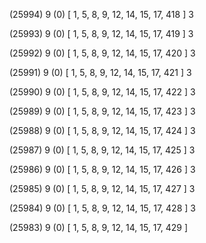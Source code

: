 (25994) 9 (0) [ 1, 5, 8, 9, 12, 14, 15, 17, 418 ] 3 


(25993) 9 (0) [ 1, 5, 8, 9, 12, 14, 15, 17, 419 ] 3 


(25992) 9 (0) [ 1, 5, 8, 9, 12, 14, 15, 17, 420 ] 3 


(25991) 9 (0) [ 1, 5, 8, 9, 12, 14, 15, 17, 421 ] 3 


(25990) 9 (0) [ 1, 5, 8, 9, 12, 14, 15, 17, 422 ] 3 


(25989) 9 (0) [ 1, 5, 8, 9, 12, 14, 15, 17, 423 ] 3 


(25988) 9 (0) [ 1, 5, 8, 9, 12, 14, 15, 17, 424 ] 3 


(25987) 9 (0) [ 1, 5, 8, 9, 12, 14, 15, 17, 425 ] 3 


(25986) 9 (0) [ 1, 5, 8, 9, 12, 14, 15, 17, 426 ] 3 


(25985) 9 (0) [ 1, 5, 8, 9, 12, 14, 15, 17, 427 ] 3 


(25984) 9 (0) [ 1, 5, 8, 9, 12, 14, 15, 17, 428 ] 3 


(25983) 9 (0) [ 1, 5, 8, 9, 12, 14, 15, 17, 429 ]  

